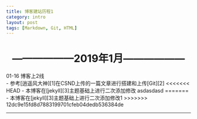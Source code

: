 ```yaml
---
title: 博客建站历程1
category: intro
layout: post
tags: [Markdown, Git, HTML]
---
```


# <center>——————2019年1月——————</center>
<div class="table-title">01-16 博客上2线</div>
- 参考[逍遥风大神][1]在CSND上传的一篇文章进行搭建和上传[Git][2]
<<<<<<< HEAD
- 本博客在[jekyll][3]主题基础上进行二次添加修改
asdasdasd
=======
- 本博客在[jekyll][3]主题基础上进行二次添加修改1
>>>>>>> 12dc9e15fd8d7883199701cfeb04dedb536384de

---

[1]: https://blog.csdn.net/xhq13995711417/article/details/101032806
[2]: https://github.com/Nvzjuir/nvzjuir.github.io
[3]: https://github.com/rlue/jekyll-solana
